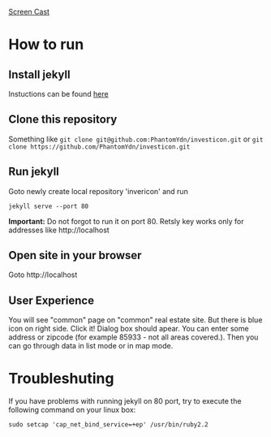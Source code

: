[Screen Cast](https://drive.google.com/file/d/0BxzvQixnNXlcXzhLOEdMYWl1RGc/view?usp=sharing)

# How to run

## Install jekyll

Instuctions can be found [here](https://help.github.com/articles/using-jekyll-with-pages/#installing-jekyll)

## Clone this repository

Something like 
`git clone git@github.com:PhantomYdn/investicon.git`
or
`git clone https://github.com/PhantomYdn/investicon.git`

## Run jekyll

Goto newly create local repository 'invericon' and run

`jekyll serve --port 80`

**Important:** Do not forgot to run it on port 80. Retsly key works only for addresses like http://localhost

## Open site in your browser

Goto http://localhost

## User Experience

You will see "common" page on "common" real estate site. But there is blue icon on right side. Click it!
Dialog box should apear. You can enter some address or zipcode (for example 85933 - not all areas covered.). 
Then you can go through data in list mode or in map mode.


# Troubleshuting

If you have problems with running jekyll on 80 port, try to execute the following command on your linux box:

`sudo setcap 'cap_net_bind_service=+ep' /usr/bin/ruby2.2`
